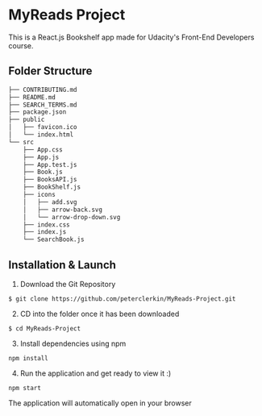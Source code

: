 # MyReads Project

This is a React.js Bookshelf app made for Udacity's Front-End Developers course.

## Folder Structure
```bash
├── CONTRIBUTING.md
├── README.md 
├── SEARCH_TERMS.md 
├── package.json 
├── public
│   ├── favicon.ico 
│   └── index.html 
└── src
    ├── App.css 
    ├── App.js 
    ├── App.test.js 
    ├── Book.js 
    ├── BooksAPI.js 
    ├── BookShelf.js 
    ├── icons 
    │   ├── add.svg
    │   ├── arrow-back.svg
    │   └── arrow-drop-down.svg
    ├── index.css 
    ├── index.js 
    └── SearchBook.js 
```

## Installation & Launch

1. Download the Git Repository

```
$ git clone https://github.com/peterclerkin/MyReads-Project.git
```

2. CD into the folder once it has been downloaded

```
$ cd MyReads-Project
```

3. Install dependencies using npm

```
npm install
```

4. Run the application and get ready to view it :)

```
npm start
```

The application will automatically open in your browser
